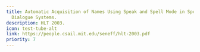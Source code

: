```yaml
---
title: Automatic Acquisition of Names Using Speak and Spell Mode in Spoken
  Dialogue Systems.
description: HLT 2003.
icon: test-tube-alt
link: https://people.csail.mit.edu/seneff/hlt-2003.pdf
priority: 7
---
```

